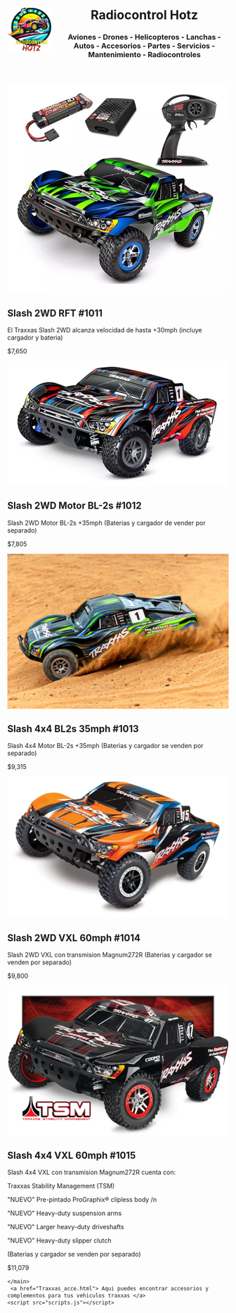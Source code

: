 <!DOCTYPE html>
<html lang="es">
<head>
    <meta charset="UTF-8">
    <meta name="viewport" content="width=device-width, initial-scale=1.0">
    <title>Radiocontrol Hotz</title>
    <link rel="stylesheet" href="styles.css">
</head>
<body>
    <header>
        <img src="RClogo.png" alt="Logo" width="100" height="100" style="float:left; margin-right: 20px;">
        <h1>Radiocontrol Hotz</h1>
        <h3>Aviones - Drones - Helicopteros - Lanchas - Autos - Accesorios - Partes - Servicios - Mantenimiento - Radiocontroles</h3>
    </header>
    <main>
        <div class="catalog">
            <div class="product">
                <img src="ImagenesHTML/Slash2wd.webp" alt="Traxxas Slash 2WD">
                <h2> Slash 2WD RFT #1011</h2>
                <p>El Traxxas Slash 2WD alcanza velocidad de hasta +30mph (incluye cargador y bateria)</p>
                <p class="price">$7,650</p>
            </div>
            <div class="product">
                <img src="ImagenesHTML/Slash4x4bl2.webp" alt="Slash 2WD Motor BL-2s 35mph BNR">
                <h2>Slash 2WD Motor BL-2s #1012</h2>
                <p>Slash 2WD Motor BL-2s +35mph (Baterias y cargador de vender por separado)</p>
                <p class="price">$7,805</p>
            </div>
            <div class="product">
                <img src="ImagenesHTML/slash4x4.jpg" alt="Slash 2WD Motor BL-2s 35mph BNR">
                <h2>Slash 4x4 BL2s 35mph #1013</h2>
                <p>Slash 4x4 Motor BL-2s +35mph (Baterias y cargador se venden por separado)</p>
                <p class="price">$9,315</p>
            </div>
            <div class="product">
                <img src="ImagenesHTML/4x2vxl.webp" alt="Slash 2WD Motor BL-2s 35mph BNR">
                <h2>Slash 2WD VXL 60mph #1014</h2>
                <p>Slash 2WD VXL con transmision Magnum272R (Baterias y cargador se venden por separado)</p>
                <p class="price">$9,800</p>
            </div>
             <div class="product">
                <img src="ImagenesHTML/vxltsm.jpg" alt="Slash 2WD Motor BL-2s 35mph BNR">
                <h2>Slash 4x4 VXL 60mph #1015</h2>
                <p>Slash 4x4 VXL con transmision Magnum272R cuenta con:
                    <p> Traxxas Stability Management (TSM)
                    <p> "NUEVO" Pre-pintado ProGraphix® clipless body /n </p>
                    <p>"NUEVO" Heavy-duty suspension arms</p>
                   <p> "NUEVO" Larger heavy-duty driveshafts</p>
                   <p> "NUEVO" Heavy-duty slipper clutch</p>
                (Baterias y cargador se venden por separado)</p>
                <p class="price">$11,079</p>
            </div>
        </div>
        </div>

    </main>
     <a href="Traxxas_acce.html"> Aqui puedes encontrar accesorios y complementos para tus vehiculos traxxas </a>
    <script src="scripts.js"></script>
</body>
</html>
